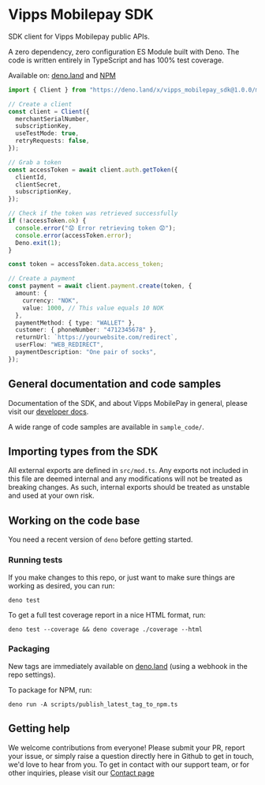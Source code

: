 # Vipps Mobilepay SDK

SDK client for Vipps Mobilepay public APIs.

A zero dependency, zero configuration ES Module built with Deno. The code is
written entirely in TypeScript and has 100% test coverage.

Available on: [deno.land](https://deno.land/x/vipps_mobilepay_sdk) and
[NPM](https://www.npmjs.com/package/@vippsmobilepay/sdk)

```ts
import { Client } from "https://deno.land/x/vipps_mobilepay_sdk@1.0.0/mod.ts";

// Create a client
const client = Client({
  merchantSerialNumber,
  subscriptionKey,
  useTestMode: true,
  retryRequests: false,
});

// Grab a token
const accessToken = await client.auth.getToken({
  clientId,
  clientSecret,
  subscriptionKey,
});

// Check if the token was retrieved successfully
if (!accessToken.ok) {
  console.error("😟 Error retrieving token 😟");
  console.error(accessToken.error);
  Deno.exit(1);
}

const token = accessToken.data.access_token;

// Create a payment
const payment = await client.payment.create(token, {
  amount: {
    currency: "NOK",
    value: 1000, // This value equals 10 NOK
  },
  paymentMethod: { type: "WALLET" },
  customer: { phoneNumber: "4712345678" },
  returnUrl: `https://yourwebsite.com/redirect`,
  userFlow: "WEB_REDIRECT",
  paymentDescription: "One pair of socks",
});
```

## General documentation and code samples

Documentation of the SDK, and about Vipps MobilePay in general, please visit our
[developer docs](https://developer.vippsmobilepay.com/docs/SDKs/).

A wide range of code samples are available in `sample_code/`.

## Importing types from the SDK

All external exports are defined in `src/mod.ts`. Any exports not included in
this file are deemed internal and any modifications will not be treated as
breaking changes. As such, internal exports should be treated as unstable and
used at your own risk.

## Working on the code base

You need a recent version of `deno` before getting started.

### Running tests

If you make changes to this repo, or just want to make sure things are working
as desired, you can run:

    deno test

To get a full test coverage report in a nice HTML format, run:

    deno test --coverage && deno coverage ./coverage --html

### Packaging

New tags are immediately available on
[deno.land](https://deno.land/x/vipps_mobilepay_sdk) (using a webhook in the
repo settings).

To package for NPM, run:

    deno run -A scripts/publish_latest_tag_to_npm.ts

## Getting help

We welcome contributions from everyone! Please submit your PR, report your
issue, or simply raise a question directly here in Github to get in touch, we'd
love to hear from you. To get in contact with our support team, or for other
inquiries, please visit our
[Contact page](https://developer.vippsmobilepay.com/docs/contact/)
